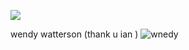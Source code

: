 ![](https://files.catbox.moe/e1bmf4.png)


wendy watterson (thank u ian )
![wnedy](https://github.com/user-attachments/assets/8e312d51-215c-48c9-a27c-84bd4a524ead)


<!--
**eternalkait/eternalkait** is a ✨ _special_ ✨ repository because its `README.md` (this file) appears on your GitHub profile.

Here are some ideas to get you started:

- 🔭 I’m currently working on ...
- 🌱 I’m currently learning ...
- 👯 I’m looking to collaborate on ...
- 🤔 I’m looking for help with ...
- 💬 Ask me about ...
- 📫 How to reach me: ...
- 😄 Pronouns: ...
- ⚡ Fun fact: ...
-->
